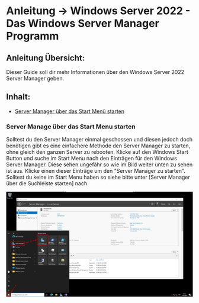 # Anleitung -> Windows Server 2022 - Das Windows Server Manager Programm

## Anleitung Übersicht:
Dieser Guide soll dir mehr Informationen über den Windows Server 2022 Server Manager geben.

## Inhalt:

- [Server Manager über das Start Menü starten]


### Server Manage über das Start Menu starten
Solltest du den Server Manager einmal geschossen und diesen jedoch doch benötigen gibt es eine einfachere Methode den Server Manager zu starten, ohne gleich den ganzen Server zu rebooten.
Klicke auf den Windows Start Button und suche im Start Menu nach den Einträgen für den Windows Server Manager. Diese sehen ungefähr so wie im Bild weiter unten zu sehen ist aus. Klicke einen dieser Einträge um den "Server Manager zu starten". Solltest du keine im Start Menu haben so siehe bitte unter [Server Manager über die Suchleiste starten] nach.

![image](https://github.com/GeraldLeikam/tutorials/blob/master/images/windows/server/server_manager/windows_server_2022_server_manager_start_start_menu.png)


[Server Manager über das Start Menü starten]: (#server-manage-über-das-start-menu-starten)